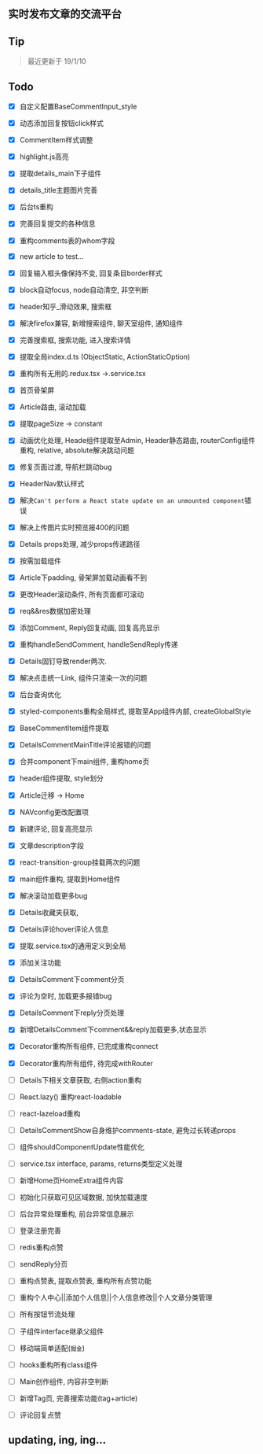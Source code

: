 ## 实时发布文章的交流平台
## Tip
> 最近更新于 19/1/10
## Todo
- [x] 自定义配置BaseCommentInput_style
- [x] 动态添加回复按钮click样式
- [x] CommentItem样式调整
- [x] highlight.js高亮
- [x] 提取details_main下子组件
- [x] details_title主题图片完善
- [x] 后台ts重构
- [x] 完善回复提交的各种信息
- [x] 重构comments表的whom字段
- [x] new article to test...
- [x] 回复输入框头像保持不变, 回复条目border样式
- [x] block自动focus, node自动清空, 非空判断
- [x] header知乎_滑动效果, 搜索框
- [x] 解决firefox兼容, 新增搜索组件, 聊天室组件, 通知组件
- [x] 完善搜索框, 搜索功能, 进入搜索详情

- [x] 提取全局index.d.ts (ObjectStatic, ActionStaticOption)
- [x] 重构所有无用的.redux.tsx ->.service.tsx
- [x] 首页骨架屏
- [x] Article路由, 滚动加载
- [x] 提取pageSize -> constant
- [x] 动画优化处理, Heade组件提取至Admin, Header静态路由, routerConfig组件重构, relative, absolute解决跳动问题
- [x] 修复页面过渡, 导航栏跳动bug
- [x] HeaderNav默认样式
- [x] 解决```Can't perform a React state update on an unmounted component```错误
- [x] 解决上传图片实时预览报400的问题
- [x] Details props处理, 减少props传递路径
- [x] 按需加载组件
- [x] Article下padding, 骨架屏加载动画看不到
- [x] 更改Header滚动条件, 所有页面都可滚动
- [x] req&&res数据加密处理
- [x] 添加Comment, Reply回复动画, 回复高亮显示
- [x] 重构handleSendComment, handleSendReply传递
- [x] Details固钉导致render两次.
- [x] 解决点击统一Link, 组件只渲染一次的问题
- [x] 后台查询优化
- [x] styled-components重构全局样式, 提取至App组件内部, createGlobalStyle
- [x] BaseCommentItem组件提取
- [x] DetailsCommentMainTitle评论报错的问题
- [x] 合并component下main组件, 重构home页
- [x] header组件提取, style划分
- [x] Article迁移 -> Home
- [x] NAVconfig更改配置项
- [x] 新建评论, 回复高亮显示
- [x] 文章description字段
- [x] react-transition-group挂载两次的问题
- [x] main组件重构, 提取到Home组件
- [x] 解决滚动加载更多bug
- [x] Details收藏夹获取,
- [x] Details评论hover评论人信息
- [x] 提取.service.tsx的通用定义到全局
- [x] 添加关注功能
- [x] DetailsComment下comment分页
- [x] 评论为空时, 加载更多报错bug
- [x] DetailsComment下reply分页处理
- [x] 新增DetailsComment下comment&&reply加载更多,状态显示
- [x] Decorator重构所有组件, 已完成重构connect
- [x] Decorator重构所有组件, 待完成withRouter
- [ ] Details下相关文章获取, 右侧action重构
- [ ] React.lazy() 重构react-loadable
- [ ] react-lazeload重构
- [ ] DetailsCommentShow自身维护comments-state, 避免过长转递props
- [ ] 组件shouldComponentUpdate性能优化
- [ ] service.tsx interface, params, returns类型定义处理
- [ ] 新增Home页HomeExtra组件内容
- [ ] 初始化只获取可见区域数据, 加快加载速度
- [ ] 后台异常处理重构, 前台异常信息展示
- [ ] 登录注册完善
- [ ] redis重构点赞
- [ ] sendReply分页
- [ ] 重构点赞表, 提取点赞表, 重构所有点赞功能
- [ ] 重构个人中心||添加个人信息||个人信息修改||个人文章分类管理
- [ ] 所有按钮节流处理
- [ ] 子组件interface继承父组件
- [ ] 移动端简单适配(```掘金```)
- [ ] hooks重构所有class组件
- [ ] Main创作组件, 内容非空判断
- [ ] 新增Tag页, 完善搜索功能(tag+article)
- [ ] 评论回复点赞
## updating, ing, ing...